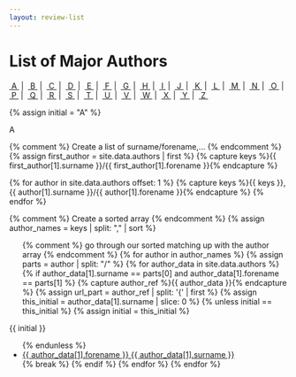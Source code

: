 ```yaml
---
layout: review-list
---
```


# List of Major Authors

<p>
<a href="#toA">&nbsp;A&nbsp;</a>&nbsp;|&nbsp;
<a href="#toB">&nbsp;B&nbsp;</a>&nbsp;|&nbsp;
<a href="#toC">&nbsp;C&nbsp;</a>&nbsp;|&nbsp;
<a href="#toD">&nbsp;D&nbsp;</a>&nbsp;|&nbsp;
<a href="#toE">&nbsp;E&nbsp;</a>&nbsp;|&nbsp;
<a href="#toF">&nbsp;F&nbsp;</a>&nbsp;|&nbsp;
<a href="#toG">&nbsp;G&nbsp;</a>&nbsp;|&nbsp;
<a href="#toH">&nbsp;H&nbsp;</a>&nbsp;|&nbsp;
<a href="#toI">&nbsp;I&nbsp;</a>&nbsp;|&nbsp;
<a href="#toJ">&nbsp;J&nbsp;</a>&nbsp;|&nbsp;
<a href="#toK">&nbsp;K&nbsp;</a>&nbsp;|&nbsp;
<a href="#toL">&nbsp;L&nbsp;</a>&nbsp;|&nbsp;
<a href="#toM">&nbsp;M&nbsp;</a>&nbsp;|&nbsp;
<a href="#toN">&nbsp;N&nbsp;</a>&nbsp;|&nbsp;
<a href="#toO">&nbsp;O&nbsp;</a>&nbsp;|&nbsp;
<a href="#toP">&nbsp;P&nbsp;</a>&nbsp;|&nbsp;
<a href="#toQ">&nbsp;Q&nbsp;</a>&nbsp;|&nbsp;
<a href="#toR">&nbsp;R&nbsp;</a>&nbsp;|&nbsp;
<a href="#toS">&nbsp;S&nbsp;</a>&nbsp;|&nbsp;
<a href="#toT">&nbsp;T&nbsp;</a>&nbsp;|&nbsp;
<a href="#toU">&nbsp;U&nbsp;</a>&nbsp;|&nbsp;
<a href="#toV">&nbsp;V&nbsp;</a>&nbsp;|&nbsp;
<a href="#toW">&nbsp;W&nbsp;</a>&nbsp;|&nbsp;
<a href="#toX">&nbsp;X&nbsp;</a>&nbsp;|&nbsp;
<a href="#toY">&nbsp;Y&nbsp;</a>&nbsp;|&nbsp;
<a href="#toZ">&nbsp;Z&nbsp;</a>
</p>

{% assign initial = "A" %}
<p id="toA">A</p>

{% comment %} Create a list of surname/forename,... {% endcomment %}
{% assign first_author = site.data.authors | first %}
{% capture keys %}{{ first_author[1].surname }}/{{ first_author[1].forename }}{% endcapture %}

{% for author in site.data.authors offset: 1 %}
{% capture keys %}{{ keys }},{{ author[1].surname }}/{{ author[1].forename }}{% endcapture %}
{% endfor %}

{% comment %} Create a sorted array {% endcomment %}
{% assign author_names = keys | split: "," | sort %}

<ul>
{% comment %} go through our sorted matching up with the author array {% endcomment %}
{% for author in author_names %}
{% assign parts = author | split: "/" %}
{% for author_data in site.data.authors %}
{% if author_data[1].surname == parts[0] and author_data[1].forename == parts[1] %}
{% capture author_ref %}{{ author_data }}{% endcapture %}
{% assign url_part = author_ref | split: '{' | first %}
{% assign this_initial = author_data[1].surname | slice: 0 %}
{% unless initial == this_initial %}
{% assign initial = this_initial %}
</ul>
<p id="to{{ initial }}">{{ initial }}</p>
<ul>
{% endunless %}
<li><a href="/author/{{ url_part }}/">{{ author_data[1].forename }} {{ author_data[1].surname }}</a></li>
{% break %}
{% endif %}
{% endfor %}
{% endfor %}
</ul>



